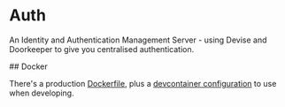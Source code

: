 # Auth

An Identity and Authentication Management Server - using Devise and Doorkeeper to give you centralised authentication.

## Docker

There's a production [Dockerfile](/Dockerfile), plus a [devcontainer configuration](/.devcontainer/devcontainer.json) to use when developing.  



